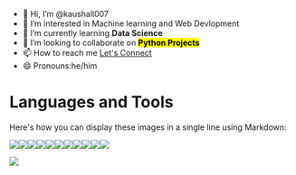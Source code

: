 - 👋 Hi, I’m @kaushall007
- 👀 I’m interested in Machine learning and Web Devlopment
- 🌱 I’m currently learning <b>Data Science</b>
- 💞️ I’m looking to collaborate on <strong><mark>Python Projects</mark></strong>
- 📫 How to reach me <a href="https://t.co/lBDIknRZHv">Let's Connect</a>
- 😄 Pronouns:he/him

 <h1>Languages and Tools</h1>
 Here's how you can display these images in a single line using Markdown:

<img src="https://img.icons8.com/?size=50&id=20909&format=png&color=000000"><img src="https://img.icons8.com/?size=50&id=21278&format=png&color=000000"><img src="https://img.icons8.com/?size=50&id=108784&format=png&color=000000"><img src="https://img.icons8.com/?size=50&id=UFXRpPFebwa2&format=png&color=000000"><img src="https://img.icons8.com/?size=50&id=WHRLQdbEXQ16&format=png&color=000000"><img src="https://img.icons8.com/?size=50&id=13679&format=png&color=000000"><img src="https://img.icons8.com/?size=50&id=13441&format=png&color=000000"><img src="https://img.icons8.com/?size=50&id=iWw83PVcBpLw&format=png&color=000000"><img src="https://img.icons8.com/?size=50&id=20906&format=png&color=000000"><img src="https://img.icons8.com/?size=50&id=qYfwpsRXEcpc&format=png&color=000000"><img src="https://img.icons8.com/?size=50&id=69132&format=png&color=000000">
  
[![](https://visitcount.itsvg.in/api?id=kaushall007&label=Profile%20Views&color=9&icon=1&pretty=true)](https://visitcount.itsvg.in)
<!---
kaushall007/kaushall007 is a ✨ special ✨ repository because its `README.md` (this file) appears on your GitHub profile.
You can click the Preview link to take a look at your changes.
--->
